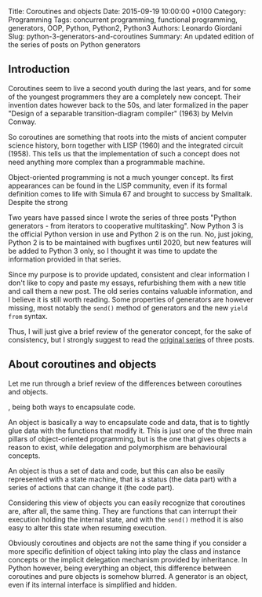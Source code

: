 Title: Coroutines and objects
Date: 2015-09-19 10:00:00 +0100
Category: Programming
Tags: concurrent programming, functional programming, generators, OOP, Python, Python2, Python3
Authors: Leonardo Giordani
Slug: python-3-generators-and-coroutines
Summary: An updated edition of the series of posts on Python generators

## Introduction

Coroutines seem to live a second youth during the last years, and for some of the youngest programmers they are a completely new concept. Their invention dates however back to the 50s, and later formalized in the paper "Design of a separable transition-diagram compiler" (1963) by Melvin Conway.

So coroutines are something that roots into the mists of ancient computer science history, born together with LISP (1960) and the integrated circuit (1958). This tells us that the implementation of such a concept does not need anything more complex than a programmable machine.

Object-oriented programming is not a much younger concept. Its first appearances can be found in the LISP community, even if its formal definition comes to life with Simula 67 and brought to success by Smalltalk. Despite the strong 










Two years have passed since I wrote the series of three posts "Python generators - from iterators to cooperative multitasking". Now Python 3 is the official Python version in use and Python 2 is on the run. No, just joking, Python 2 is to be maintained with bugfixes until 2020, but new features will be added to Python 3 only, so I thought it was time to update the information provided in that series.

Since my purpose is to provide updated, consistent and clear information I don't like to copy and paste my essays, refurbishing them with a new title and call them a new post. The old series contains valuable information, and I believe it is still worth reading. Some properties of generators are however missing, most notably the `send()` method of generators and the new `yield from` syntax.

Thus, I will just give a brief review of the generator concept, for the sake of consistency, but I strongly suggest to read the [original series](/blog/2013/03/25/python-generators-from-iterators-to-cooperative-multitasking) of three posts.

## About coroutines and objects

Let me run through a brief review of the differences between coroutines and objects.






, being both ways to encapsulate code.

An object is basically a way to encapsulate code and data, that is to tightly glue data with the functions that modify it. This is just one of the three main pillars of object-oriented programming, but is the one that gives objects a reason to exist, while delegation and polymorphism are behavioural concepts.

An object is thus a set of data and code, but this can also be easily represented with a state machine, that is a status (the data part) with a series of actions that can change it (the code part).

Considering this view of objects you can easily recognize that coroutines are, after all, the same thing. They are functions that can interrupt their execution holding the internal state, and with the `send()` method it is also easy to alter this state when resuming execution.

Obviously coroutines and objects are not the same thing if you consider a more specific definition of object taking into play the class and instance concepts or the implicit delegation mechanism provided by inheritance. In Python however, being everything an object, this difference between coroutines and pure objects is somehow blurred. A generator is an object, even if its internal interface is simplified and hidden. 

